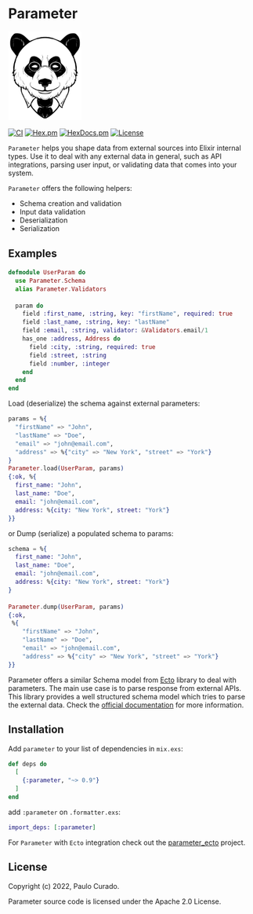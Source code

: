 # Parameter

<img src="logo.png" alt="parameter" width="150">

[![CI](https://github.com/phcurado/parameter/workflows/ci/badge.svg?branch=main)](https://github.com/phcurado/parameter/actions?query=branch%3Amain+workflow%3Aci)
[![Hex.pm](https://img.shields.io/hexpm/v/parameter)](https://hex.pm/packages/parameter)
[![HexDocs.pm](https://img.shields.io/badge/Docs-HexDocs-blue)](https://hexdocs.pm/parameter)
[![License](https://img.shields.io/hexpm/l/parameter.svg)](https://hex.pm/packages/parameter)


`Parameter` helps you shape data from external sources into Elixir internal types. Use it to deal with any external data in general, such as API integrations, parsing user input, or validating data that comes into your system.

  `Parameter` offers the following helpers:
  - Schema creation and validation
  - Input data validation
  - Deserialization
  - Serialization

## Examples

```elixir
defmodule UserParam do
  use Parameter.Schema
  alias Parameter.Validators

  param do
    field :first_name, :string, key: "firstName", required: true
    field :last_name, :string, key: "lastName"
    field :email, :string, validator: &Validators.email/1
    has_one :address, Address do
      field :city, :string, required: true
      field :street, :string
      field :number, :integer
    end
  end
end
```

Load (deserialize) the schema against external parameters:

```elixir
params = %{
  "firstName" => "John",
  "lastName" => "Doe",
  "email" => "john@email.com",
  "address" => %{"city" => "New York", "street" => "York"}
}
Parameter.load(UserParam, params)
{:ok, %{
  first_name: "John",
  last_name: "Doe",
  email: "john@email.com",
  address: %{city: "New York", street: "York"}
}}
```

or Dump (serialize) a populated schema to params:

```elixir
schema = %{
  first_name: "John",
  last_name: "Doe",
  email: "john@email.com",
  address: %{city: "New York", street: "York"}
}

Parameter.dump(UserParam, params)
{:ok,
 %{
    "firstName" => "John",
    "lastName" => "Doe",
    "email" => "john@email.com",
    "address" => %{"city" => "New York", "street" => "York"}
}}
```

Parameter offers a similar Schema model from [Ecto](https://github.com/elixir-ecto/ecto) library to deal with parameters. The main use case is to parse response from external APIs. This library provides a well structured schema model which tries to parse the external data. Check the [official documentation](https://hexdocs.pm/parameter/) for more information.


## Installation


Add `parameter` to your list of dependencies in `mix.exs`:

```elixir
def deps do
  [
    {:parameter, "~> 0.9"}
  ]
end
```

add `:parameter` on `.formatter.exs`:

```elixir
import_deps: [:parameter]
```

For `Parameter` with `Ecto` integration check out the [parameter_ecto](https://github.com/phcurado/parameter_ecto) project.

## License

Copyright (c) 2022, Paulo Curado.

Parameter source code is licensed under the Apache 2.0 License.